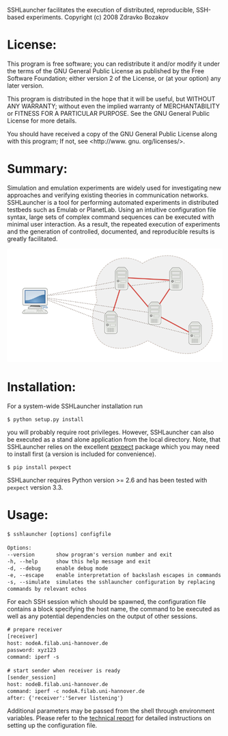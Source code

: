 SSHLauncher facilitates the execution of distributed, reproducible,
SSH-based experiments.
Copyright (c) 2008 Zdravko Bozakov

# License:

This program is free software; you can redistribute it and/or modify it under the terms of the GNU General Public License as published by the Free Software Foundation; either version 2 of the License, or (at your option) any later version.

This program is distributed in the hope that it will be useful, but WITHOUT ANY WARRANTY; without even the implied warranty of MERCHANTABILITY or FITNESS FOR A PARTICULAR PURPOSE. See the GNU General Public License for more details.

You should have received a copy of the GNU General Public License along with this program; If not, see <http://www. gnu. org/licenses/>.

# Summary:

Simulation and emulation experiments are widely used for investigating new approaches and verifying existing theories in communication networks. SSHLauncher is a tool for performing automated experiments in distributed testbeds such as Emulab or PlanetLab. Using an intuitive configuration file syntax, large sets of complex command sequences can be executed with minimal user interaction. As a result, the repeated execution of experiments and the generation of controlled, documented, and reproducible results is greatly facilitated.

![Typical SSHLauncher experimental setup.](./doc/img/setup_light.svg)

# Installation:

For a system-wide SSHLauncher installation run

    $ python setup.py install

you will probably require root privileges. However, SSHLauncher can also be executed as a stand alone application from the local directory. Note, that SSHLauncher relies on the excellent [pexpect](https://github.com/pexpect/pexpect) package which you may need to install first (a version is included for convenience).

    $ pip install pexpect

SSHLauncher requires Python version >= 2.6 and has been tested with `pexpect` version 3.3.

# Usage:

    $ sshlauncher [options] configfile

    Options:
    --version       show program's version number and exit
    -h, --help      show this help message and exit
    -d, --debug     enable debug mode
    -e, --escape    enable interpretation of backslash escapes in commands
    -s, --simulate  simulates the sshlauncher configuration by replacing
    commands by relevant echos

For each SSH session which should be spawned, the configuration file contains a block specifying the host name, the command to be executed as well as any potential dependencies on the output of other sessions.

    # prepare receiver
    [receiver]
    host: nodeA.filab.uni-hannover.de
    password: xyz123
    command: iperf -s

    # start sender when receiver is ready
    [sender_session]
    host: nodeB.filab.uni-hannover.de
    command: iperf -c nodeA.filab.uni-hannover.de
    after: {'receiver':'Server listening'}

Additional parameters may be passed from the shell through environment variables. Please refer to the [technical report](sshlauncher_tr.pdf) for detailed instructions on setting up the configuration file.
